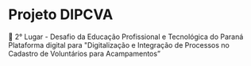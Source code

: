 # Projeto DIPCVA
🥈 2° Lugar - Desafio da Educação Profissional e Tecnológica do Paraná
<br>
Plataforma digital para "Digitalização e Integração de Processos no Cadastro de Voluntários para Acampamentos”

